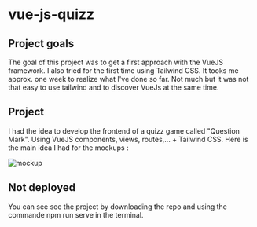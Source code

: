 # vue-js-quizz

## Project goals

The goal of this project was to get a first approach with the VueJS framework. I also tried for the first time using Tailwind CSS. It tooks me approx. one week to realize what I've done so far. Not much but it was not that easy to use tailwind and to discover VueJs at the same time.

## Project

I had the idea to develop the frontend of a quizz game called "Question Mark". Using VueJS components, views, routes,... + Tailwind CSS. 
Here is the main idea I had for the mockups :

![mockup]("src/assets/images/mockup.png")

## Not deployed

You can see see the project by downloading the repo and using the commande npm run serve in the terminal. 


